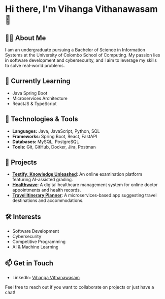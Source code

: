 # Hi there, I'm Vihanga Vithanawasam 👋

## 👨‍🎓 About Me
I am an undergraduate pursuing a Bachelor of Science in Information Systems at the University of Colombo School of Computing. My passion lies in software development and cybersecurity, and I aim to leverage my skills to solve real-world problems.

## 🌱 Currently Learning
- Java Spring Boot
- Microservices Architecture
- ReactJS & TypeScript

## 🔧 Technologies & Tools
- **Languages:** Java, JavaScript, Python, SQL
- **Frameworks:** Spring Boot, React, FastAPI
- **Databases:** MySQL, PostgreSQL
- **Tools:** Git, GitHub, Docker, Jira, Postman

## 💼 Projects
- **[Testify: Knowledge Unleashed](https://github.com/yourusername/testify)**: An online examination platform featuring AI-assisted grading.
- **[Healthwave](https://github.com/yourusername/healthwave)**: A digital healthcare management system for online doctor appointments and health records.
- **[Travel Itinerary Planner](https://github.com/yourusername/travel-itinerary-planner)**: A microservices-based app suggesting travel destinations and accommodations.

## 🛠️ Interests
- Software Development
- Cybersecurity
- Competitive Programming
- AI & Machine Learning

## 📫 Get in Touch
- LinkedIn: [Vihanga Vithanawasam](https://www.linkedin.com/in/vihanga-vithanawasam/)

Feel free to reach out if you want to collaborate on projects or just have a chat!
